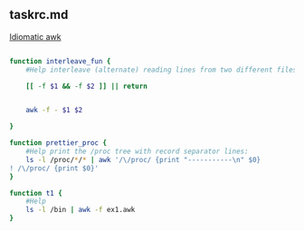 ## taskrc.md

[Idiomatic awk](https://backreference.org/2010/02/10/idiomatic-awk/)

```bash

function interleave_fun {
    #Help interleave (alternate) reading lines from two different files

    [[ -f $1 && -f $2 ]] || return


    awk -f - $1 $2

}

function prettier_proc {
    #Help print the /proc tree with record separator lines:
    ls -l /proc/*/* | awk '/\/proc/ {print "-----------\n" $0}
! /\/proc/ {print $0}'
}

function t1 {
    #Help
    ls -l /bin | awk -f ex1.awk
}
```

